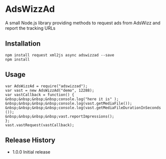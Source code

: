 AdsWizzAd
=========

A small Node.js library providing methods to request ads from AdsWizz and report the tracking URLs


## Installation

`npm install request xml2js async adswizzad --save`  
`npm install`  

## Usage
`var AdsWizzAd = require("adswizzad");`  
`var vast = new AdsWizzAd("demo", 12288);`  
`var vastCallback = function() {`  
`&nbsp;&nbsp;&nbsp;&nbsp;console.log("here it is" );`  
`&nbsp;&nbsp;&nbsp;&nbsp;console.log(vast.getMediaFile());`  
`&nbsp;&nbsp;&nbsp;&nbsp;console.log(vast.getMediaFileDurationInSeconds());`  
`&nbsp;&nbsp;&nbsp;&nbsp;vast.reportImpressions();`  
`};`  
`vast.vastRequest(vastCallback);`  


## Release History
* 1.0.0 Initial release
